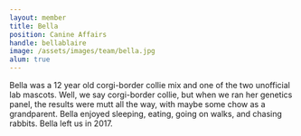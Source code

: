 ```yaml
---
layout: member
title: Bella
position: Canine Affairs
handle: bellablaire
image: /assets/images/team/bella.jpg
alum: true
---
```


Bella was a 12 year old corgi-border collie mix and one of the two unofficial lab mascots. Well, we say corgi-border collie, but when we ran her genetics panel, the results were mutt all the way, with maybe some chow as a grandparent. Bella enjoyed sleeping, eating, going on walks, and chasing rabbits. Bella left us in 2017.